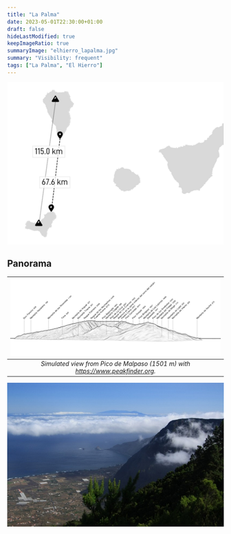 ```yaml
---
title: "La Palma"
date: 2023-05-01T22:30:00+01:00
draft: false
hideLastModified: true
keepImageRatio: true
summaryImage: "elhierro_lapalma.jpg"
summary: "Visibility: frequent"
tags: ["La Palma", "El Hierro"]
---
```


![Distances between La Palma and El Hierro](mindist_elhierro_lapalma.png)

## Panorama

| ![Gran Canaria from El Hierro](elhierro_lapalma_pano.png) |
|:--:| 
| _Simulated view from Pico de Malpaso (1501 m) with https://www.peakfinder.org._ |

![Gran Canaria from El Hierro](elhierro_lapalma2.jpg)